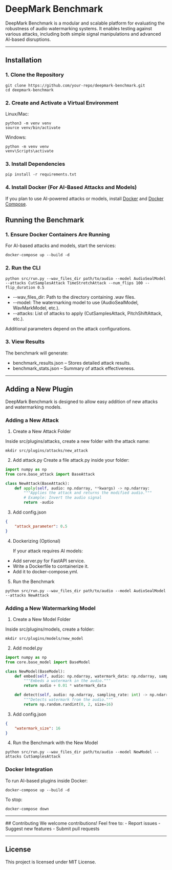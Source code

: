 

# DeepMark Benchmark

DeepMark Benchmark is a modular and scalable platform for evaluating the robustness of audio watermarking systems. It enables testing against various attacks, including both simple signal manipulations and advanced AI-based disruptions.
 
---

## Installation

### 1. Clone the Repository
```Shell
git clone https://github.com/your-repo/deepmark-benchmark.git
cd deepmark-benchmark
```
### 2. Create and Activate a Virtual Environment
Linux/Mac:
```Shell
python3 -m venv venv
source venv/bin/activate
```
Windows:
```Shell
python -m venv venv
venv\Scripts\activate
```
### 3. Install Dependencies
```Shell
pip install -r requirements.txt
```
### 4. Install Docker (For AI-Based Attacks and Models)
If you plan to use AI-powered attacks or models, install [Docker](https://docs.docker.com/engine/install/) and [Docker Compose](https://docs.docker.com/compose/install/).

## Running the Benchmark
### 1. Ensure Docker Containers Are Running
For AI-based attacks and models, start the services:
```Shell
docker-compose up --build -d
```
### 2. Run the CLI
```Shell
python src/run.py --wav_files_dir path/to/audio --model AudioSealModel --attacks CutSamplesAttack TimeStretchAttack --num_flips 100 --flip_duration 0.5
```
- --wav_files_dir: Path to the directory containing .wav files.
- --model: The watermarking model to use (AudioSealModel, WavMarkModel, etc.).
- --attacks: List of attacks to apply (CutSamplesAttack, PitchShiftAttack, etc.).

Additional parameters depend on the attack configurations.

### 3. View Results
The benchmark will generate:
- benchmark_results.json – Stores detailed attack results.
- benchmark_stats.json – Summary of attack effectiveness.

---


## Adding a New Plugin

DeepMark Benchmark is designed to allow easy addition of new attacks and watermarking models.

### Adding a New Attack
1.	Create a New Attack Folder

Inside src/plugins/attacks, create a new folder with the attack name:
```Shell
mkdir src/plugins/attacks/new_attack
```
2.	Add attack.py
Create a file attack.py inside your folder:
```python 
import numpy as np
from core.base_attack import BaseAttack

class NewAttack(BaseAttack):
    def apply(self, audio: np.ndarray, **kwargs) -> np.ndarray:
        """Applies the attack and returns the modified audio."""
        # Example: Invert the audio signal
        return -audio
```
3.	Add config.json
```json 
{
    "attack_parameter": 0.5
}
```
4.	Dockerizing (Optional)

    If your attack requires AI models:
  - Add server.py for FastAPI service.
  - Write a Dockerfile to containerize it.
  - Add it to docker-compose.yml.
5.	Run the Benchmark
```Shell 
python src/run.py --wav_files_dir path/to/audio --model AudioSealModel --attacks NewAttack
```
### Adding a New Watermarking Model
1.	Create a New Model Folder

Inside src/plugins/models, create a folder:
```Shell 
mkdir src/plugins/models/new_model
```
2.	Add model.py
```python
import numpy as np
from core.base_model import BaseModel

class NewModel(BaseModel):
    def embed(self, audio: np.ndarray, watermark_data: np.ndarray, sampling_rate: int) -> np.ndarray:
        """Embeds a watermark in the audio."""
        return audio + 0.01 * watermark_data

    def detect(self, audio: np.ndarray, sampling_rate: int) -> np.ndarray:
        """Detects watermark from the audio."""
        return np.random.randint(0, 2, size=16)
```
3.	Add config.json
```json
{
    "watermark_size": 16
}
```
4.	Run the Benchmark with the New Model
```Shell
python src/run.py --wav_files_dir path/to/audio --model NewModel --attacks CutSamplesAttack
```
### Docker Integration
To run AI-based plugins inside Docker:
```Shell
docker-compose up --build -d
```
To stop:
```shell
docker-compose down
```
<hr/>
## Contributing
We welcome contributions! Feel free to:
- Report issues
- Suggest new features
- Submit pull requests
  
---

## License
This project is licensed under MIT License.
